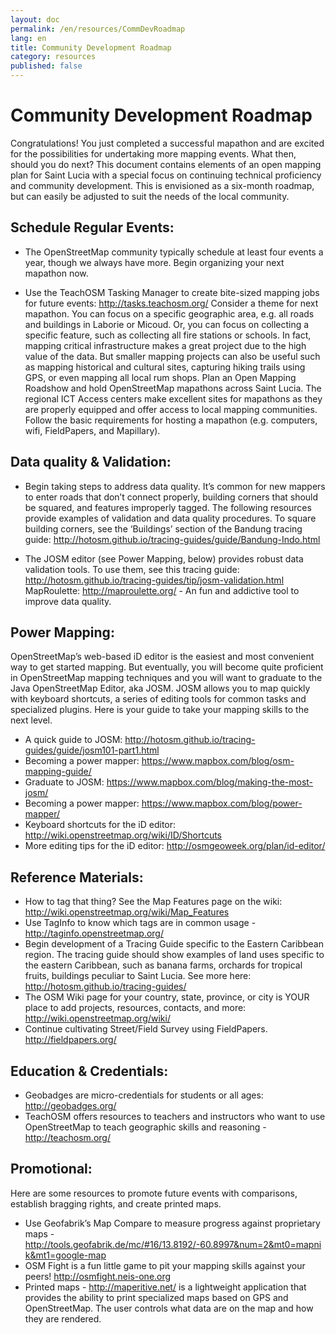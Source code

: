```yaml
---
layout: doc
permalink: /en/resources/CommDevRoadmap
lang: en
title: Community Development Roadmap
category: resources
published: false
---
```

# Community Development Roadmap

Congratulations! You just completed a successful mapathon and are excited for the possibilities for undertaking more mapping events. What then, should you do next? This document contains elements of an open mapping plan for Saint Lucia with a special focus on continuing technical proficiency and community development. This is envisioned as a six-month roadmap, but can easily be adjusted to suit the needs of the local community.

## Schedule Regular Events:

* The OpenStreetMap community typically schedule at least four events a year, though we always have more. 
Begin organizing your next mapathon now. 

* Use the TeachOSM Tasking Manager to create bite-sized mapping jobs for future events: http://tasks.teachosm.org/
Consider a theme for next mapathon. You can focus on a specific geographic area, e.g. all roads and buildings in Laborie or Micoud. Or, you can focus on collecting a specific feature, such as collecting all fire stations or schools. In fact, mapping critical infrastructure makes a great project due to the high value of the data.  But smaller mapping projects can also be useful such as mapping historical and cultural sites, capturing hiking trails using GPS, or even mapping all local rum shops. 
Plan an Open Mapping Roadshow and hold OpenStreetMap mapathons across Saint Lucia. The regional ICT Access centers make excellent sites for mapathons as they are properly equipped and offer access to local mapping communities. Follow the basic requirements for hosting a mapathon (e.g. computers, wifi, FieldPapers, and Mapillary). 

## Data quality & Validation: 

* Begin taking steps to address data quality. It’s common for new mappers to enter roads that don’t connect properly, building corners that should be squared, and features improperly tagged. The following resources provide examples of validation and data quality procedures.
To square building corners, see the ‘Buildings’ section of the Bandung tracing guide: http://hotosm.github.io/tracing-guides/guide/Bandung-Indo.html

* The JOSM editor (see Power Mapping, below) provides robust data validation tools. To use them, see this tracing guide: http://hotosm.github.io/tracing-guides/tip/josm-validation.html
MapRoulette: http://maproulette.org/ - An fun and addictive tool to improve data quality.

## Power Mapping:

OpenStreetMap’s web-based iD editor is the easiest and most convenient way to get started mapping. But eventually, you will become quite proficient in OpenStreetMap mapping techniques and you will want to graduate to the Java OpenStreetMap Editor, aka JOSM. JOSM allows you to map quickly with keyboard shortcuts, a series of editing tools for common tasks and specialized plugins. Here is your guide to take your mapping skills to the next level.

* A quick guide to JOSM: http://hotosm.github.io/tracing-guides/guide/josm101-part1.html
* Becoming a power mapper: https://www.mapbox.com/blog/osm-mapping-guide/
* Graduate to JOSM: https://www.mapbox.com/blog/making-the-most-josm/
* Becoming a power mapper: https://www.mapbox.com/blog/power-mapper/
* Keyboard shortcuts for the iD editor: http://wiki.openstreetmap.org/wiki/ID/Shortcuts
* More editing tips for the iD editor: http://osmgeoweek.org/plan/id-editor/

## Reference Materials:

* How to tag that thing? See the Map Features page on the wiki: http://wiki.openstreetmap.org/wiki/Map_Features
* Use TagInfo to know which tags are in common usage - http://taginfo.openstreetmap.org/
* Begin development of a Tracing Guide specific to the Eastern Caribbean region. The tracing guide should show examples of land uses specific to the eastern Caribbean, such as banana farms, orchards for tropical fruits, buildings peculiar to Saint Lucia. See more here: http://hotosm.github.io/tracing-guides/
* The OSM Wiki page for your country, state, province, or city is YOUR place to add projects, resources, contacts, and more: http://wiki.openstreetmap.org/wiki/
* Continue cultivating Street/Field Survey using FieldPapers. http://fieldpapers.org/

## Education & Credentials:
* Geobadges are micro-credentials for students or all ages: http://geobadges.org/ 
* TeachOSM offers resources to teachers and instructors who want to use OpenStreetMap to teach geographic skills and reasoning - http://teachosm.org/ 

## Promotional:

Here are some resources to promote future events with comparisons, establish bragging rights, and create printed maps. 

* Use Geofabrik’s Map Compare to measure progress against proprietary maps - http://tools.geofabrik.de/mc/#16/13.8192/-60.8997&num=2&mt0=mapnik&mt1=google-map
* OSM Fight is a fun little game to pit your mapping skills against your peers! http://osmfight.neis-one.org 
* Printed maps - http://maperitive.net/ is a lightweight application that provides the ability to print specialized maps based on GPS and OpenStreetMap. The user controls what data are on the map and how they are rendered. 
